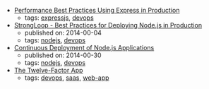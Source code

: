 * [Performance Best Practices Using Express in Production](https://expressjs.com/en/advanced/best-practice-performance.html)
    * tags: [expressjs](../tags/expressjs.md), [devops](../tags/devops.md)
* [StrongLoop - Best Practices for Deploying Node.js in Production ](https://strongloop.com/strongblog/node-js-deploy-production-best-practice/)
    * published on: 2014-00-04
    * tags: [nodejs](../tags/nodejs.md), [devops](../tags/devops.md)
* [Continuous Deployment of Node.js Applications](https://blog.risingstack.com/continuous-deployment-of-node-js-applications/)
    * published on: 2014-00-30
    * tags: [nodejs](../tags/nodejs.md), [devops](../tags/devops.md)
* [The Twelve-Factor App ](https://12factor.net/)
    * tags: [devops](../tags/devops.md), [saas](../tags/saas.md), [web-app](../tags/web-app.md)
